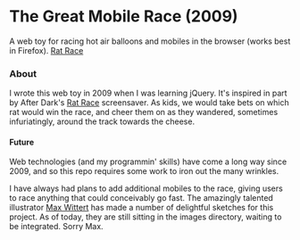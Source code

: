# The Great Mobile Race (2009)

A web toy for racing hot air balloons and mobiles in the browser (works best in Firefox). [Rat Race](http://play.killglare.com/race.html) 

### About
I wrote this web toy in 2009 when I was learning jQuery.  It's inspired in part by After Dark's [Rat Race](https://www.youtube.com/watch?v=QNZ6kEH63t8) screensaver.  As kids, we would take bets on which rat would win the race, and cheer them on as they wandered, sometimes infuriatingly, around the track towards the cheese.


#### Future
Web technologies (and my programmin' skills) have come a long way since 2009, and so this repo requires some work to iron out the many wrinkles.  

I have always had plans to add additional mobiles to the race, giving users to race anything that could conceivably go fast.  The amazingly talented  illustrator [Max Wittert](http://home.maxwittert.com/) has made a number of delightful sketches for this project.  As of today, they are still sitting in the images directory, waiting to be integrated.  Sorry Max.
